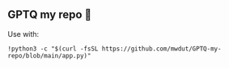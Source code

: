 ## GPTQ my repo 🤗

Use with:

```shell
!python3 -c "$(curl -fsSL https://github.com/mwdut/GPTQ-my-repo/blob/main/app.py)"
```
